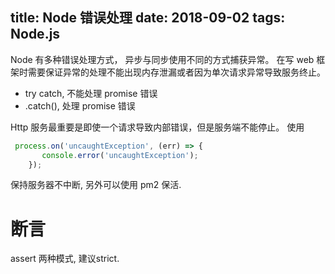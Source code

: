 title: Node 错误处理
date: 2018-09-02
tags:  Node.js
---
Node 有多种错误处理方式， 异步与同步使用不同的方式捕获异常。 在写 web 框架时需要保证异常的处理不能出现内存泄漏或者因为单次请求异常导致服务终止。

- try catch, 不能处理 promise 错误
- .catch(), 处理 promise 错误

Http 服务最重要是即使一个请求导致内部错误，但是服务端不能停止。 使用

``` Node.js
 process.on('uncaughtException', (err) => {
       console.error('uncaughtException');
    });
```

保持服务器不中断, 另外可以使用 pm2 保活.

# 断言
assert 两种模式, 建议strict.